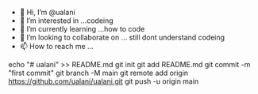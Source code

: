 - 👋 Hi, I’m @ualani
- 👀 I’m interested in ...codeing 
- 🌱 I’m currently learning ...how to code
- 💞️ I’m looking to collaborate on ... still dont understand codeing
- 📫 How to reach me ...

<!---
ualani/ualani is a ✨ special ✨ repository because its `README.md` (this file) appears on your GitHub profile.
You can click the Preview link to take a look at your changes.
--->
echo "# ualani" >> README.md
git init
git add README.md
git commit -m "first commit"
git branch -M main
git remote add origin https://github.com/ualani/ualani.git
git push -u origin main
